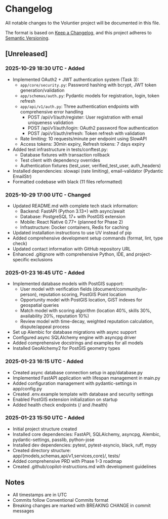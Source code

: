 # Changelog

All notable changes to the Voluntier project will be documented in this file.

The format is based on [Keep a Changelog](https://keepachangelog.com/en/1.0.0/),
and this project adheres to [Semantic Versioning](https://semver.org/spec/v2.0.0.html).

## [Unreleased]

### 2025-10-29 18:30 UTC - Added
- Implemented OAuth2 + JWT authentication system (Task 3):
  - `app/core/security.py`: Password hashing with bcrypt, JWT token generation/validation
  - `app/schemas/auth.py`: Pydantic models for registration, login, token refresh
  - `app/api/v1/auth.py`: Three authentication endpoints with comprehensive error handling
    - POST /api/v1/auth/register: User registration with email uniqueness validation
    - POST /api/v1/auth/login: OAuth2 password flow authentication
    - POST /api/v1/auth/refresh: Token refresh with validation
  - Rate limiting: 10 requests/minute per endpoint using SlowAPI
  - Access tokens: 30min expiry, Refresh tokens: 7 days expiry
- Added test infrastructure in tests/conftest.py:
  - Database fixtures with transaction rollback
  - Test client with dependency overrides
  - Authentication fixtures (test_user, verified_test_user, auth_headers)
- Installed dependencies: slowapi (rate limiting), email-validator (Pydantic EmailStr)
- Formatted codebase with black (11 files reformatted)

### 2025-10-29 17:00 UTC - Changed
- Updated README.md with complete tech stack information:
  - Backend: FastAPI (Python 3.13+) with async/await
  - Database: PostgreSQL 17+ with PostGIS extension
  - Mobile: React Native 0.77+ (planned for Phase 2)
  - Infrastructure: Docker containers, Redis for caching
- Updated installation instructions to use UV instead of pip
- Added comprehensive development setup commands (format, lint, type check)
- Updated contact information with GitHub repository URL
- Enhanced .gitignore with comprehensive Python, IDE, and project-specific exclusions

### 2025-01-23 16:45 UTC - Added
- Implemented database models with PostGIS support:
  - User model with verification fields (document/community/in-person), reputation scoring, PostGIS Point location
  - Opportunity model with PostGIS location, GiST indexes for geospatial queries
  - Match model with scoring algorithm (location 40%, skills 30%, availability 20%, reputation 10%)
  - Review model with time-decay, weighted reputation calculation, dispute/appeal process
- Set up Alembic for database migrations with async support
- Configured async SQLAlchemy engine with asyncpg driver
- Added comprehensive docstrings and examples for all models
- Installed GeoAlchemy2 for PostGIS geometry types

### 2025-01-23 16:15 UTC - Added
- Created async database connection setup in app/database.py
- Implemented FastAPI application with lifespan management in main.py
- Added configuration management with pydantic-settings in app/config.py
- Created .env.example template with database and security settings
- Enabled PostGIS extension initialization on startup
- Added health check endpoints (/ and /health)

### 2025-01-23 15:50 UTC - Added
- Initial project structure created
- Installed core dependencies: FastAPI, SQLAlchemy, asyncpg, Alembic, pydantic-settings, passlib, python-jose
- Installed dev dependencies: pytest, pytest-asyncio, black, ruff, mypy
- Created directory structure: app/{models,schemas,api/v1,services,core}/, tests/
- Added comprehensive PRD with Phase 1-3 roadmap
- Created .github/copilot-instructions.md with development guidelines

## Notes

- All timestamps are in UTC
- Commits follow Conventional Commits format
- Breaking changes are marked with BREAKING CHANGE in commit messages
